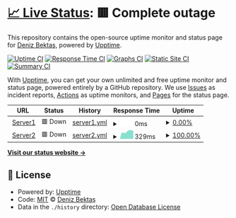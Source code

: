 # [📈 Live Status](https://status.denizbektas.xyz): <!--live status--> **🟥 Complete outage**

This repository contains the open-source uptime monitor and status page for [Deniz Bektaş](https://denizbektas.com.tr/), powered by [Upptime](https://github.com/upptime/upptime).

[![Uptime CI](https://github.com/bugresearch/efol-status/workflows/Uptime%20CI/badge.svg)](https://github.com/bugresearch/efol-status/actions?query=workflow%3A%22Uptime+CI%22)
[![Response Time CI](https://github.com/bugresearch/efol-status/workflows/Response%20Time%20CI/badge.svg)](https://github.com/bugresearch/efol-status/actions?query=workflow%3A%22Response+Time+CI%22)
[![Graphs CI](https://github.com/bugresearch/efol-status/workflows/Graphs%20CI/badge.svg)](https://github.com/bugresearch/efol-status/actions?query=workflow%3A%22Graphs+CI%22)
[![Static Site CI](https://github.com/bugresearch/efol-status/workflows/Static%20Site%20CI/badge.svg)](https://github.com/bugresearch/efol-status/actions?query=workflow%3A%22Static+Site+CI%22)
[![Summary CI](https://github.com/bugresearch/efol-status/workflows/Summary%20CI/badge.svg)](https://github.com/bugresearch/efol-status/actions?query=workflow%3A%22Summary+CI%22)

With [Upptime](https://upptime.js.org), you can get your own unlimited and free uptime monitor and status page, powered entirely by a GitHub repository. We use [Issues](https://github.com/bugresearch/efol-status/issues) as incident reports, [Actions](https://github.com/bugresearch/efol-status/actions) as uptime monitors, and [Pages](https://status.denizbektas.xyz) for the status page.

<!--start: status pages-->
<!-- This summary is generated by Upptime (https://github.com/upptime/upptime) -->
<!-- Do not edit this manually, your changes will be overwritten -->
<!-- prettier-ignore -->
| URL | Status | History | Response Time | Uptime |
| --- | ------ | ------- | ------------- | ------ |
| <img alt="" src="https://icons.duckduckgo.com/ip3/server1.denizbektas.xyz.ico" height="13"> [Server1](http://server1.denizbektas.xyz) | 🟥 Down | [server1.yml](https://github.com/bugresearch/efol-status/commits/HEAD/history/server1.yml) | <details><summary><img alt="Response time graph" src="./graphs/server1/response-time-week.png" height="20"> 0ms</summary><br><a href="https://status.denizbektas.xyz/history/server1"><img alt="Response time 329" src="https://img.shields.io/endpoint?url=https%3A%2F%2Fraw.githubusercontent.com%2Fbugresearch%2Fefol-status%2FHEAD%2Fapi%2Fserver1%2Fresponse-time.json"></a><br><a href="https://status.denizbektas.xyz/history/server1"><img alt="24-hour response time 0" src="https://img.shields.io/endpoint?url=https%3A%2F%2Fraw.githubusercontent.com%2Fbugresearch%2Fefol-status%2FHEAD%2Fapi%2Fserver1%2Fresponse-time-day.json"></a><br><a href="https://status.denizbektas.xyz/history/server1"><img alt="7-day response time 0" src="https://img.shields.io/endpoint?url=https%3A%2F%2Fraw.githubusercontent.com%2Fbugresearch%2Fefol-status%2FHEAD%2Fapi%2Fserver1%2Fresponse-time-week.json"></a><br><a href="https://status.denizbektas.xyz/history/server1"><img alt="30-day response time 292" src="https://img.shields.io/endpoint?url=https%3A%2F%2Fraw.githubusercontent.com%2Fbugresearch%2Fefol-status%2FHEAD%2Fapi%2Fserver1%2Fresponse-time-month.json"></a><br><a href="https://status.denizbektas.xyz/history/server1"><img alt="1-year response time 329" src="https://img.shields.io/endpoint?url=https%3A%2F%2Fraw.githubusercontent.com%2Fbugresearch%2Fefol-status%2FHEAD%2Fapi%2Fserver1%2Fresponse-time-year.json"></a></details> | <details><summary><a href="https://status.denizbektas.xyz/history/server1">0.00%</a></summary><a href="https://status.denizbektas.xyz/history/server1"><img alt="All-time uptime 42.57%" src="https://img.shields.io/endpoint?url=https%3A%2F%2Fraw.githubusercontent.com%2Fbugresearch%2Fefol-status%2FHEAD%2Fapi%2Fserver1%2Fuptime.json"></a><br><a href="https://status.denizbektas.xyz/history/server1"><img alt="24-hour uptime 0.00%" src="https://img.shields.io/endpoint?url=https%3A%2F%2Fraw.githubusercontent.com%2Fbugresearch%2Fefol-status%2FHEAD%2Fapi%2Fserver1%2Fuptime-day.json"></a><br><a href="https://status.denizbektas.xyz/history/server1"><img alt="7-day uptime 0.00%" src="https://img.shields.io/endpoint?url=https%3A%2F%2Fraw.githubusercontent.com%2Fbugresearch%2Fefol-status%2FHEAD%2Fapi%2Fserver1%2Fuptime-week.json"></a><br><a href="https://status.denizbektas.xyz/history/server1"><img alt="30-day uptime 8.38%" src="https://img.shields.io/endpoint?url=https%3A%2F%2Fraw.githubusercontent.com%2Fbugresearch%2Fefol-status%2FHEAD%2Fapi%2Fserver1%2Fuptime-month.json"></a><br><a href="https://status.denizbektas.xyz/history/server1"><img alt="1-year uptime 42.57%" src="https://img.shields.io/endpoint?url=https%3A%2F%2Fraw.githubusercontent.com%2Fbugresearch%2Fefol-status%2FHEAD%2Fapi%2Fserver1%2Fuptime-year.json"></a></details>
| <img alt="" src="https://icons.duckduckgo.com/ip3/server2.denizbektas.xyz.ico" height="13"> [Server2](http://server2.denizbektas.xyz) | 🟥 Down | [server2.yml](https://github.com/bugresearch/efol-status/commits/HEAD/history/server2.yml) | <details><summary><img alt="Response time graph" src="./graphs/server2/response-time-week.png" height="20"> 329ms</summary><br><a href="https://status.denizbektas.xyz/history/server2"><img alt="Response time 351" src="https://img.shields.io/endpoint?url=https%3A%2F%2Fraw.githubusercontent.com%2Fbugresearch%2Fefol-status%2FHEAD%2Fapi%2Fserver2%2Fresponse-time.json"></a><br><a href="https://status.denizbektas.xyz/history/server2"><img alt="24-hour response time 361" src="https://img.shields.io/endpoint?url=https%3A%2F%2Fraw.githubusercontent.com%2Fbugresearch%2Fefol-status%2FHEAD%2Fapi%2Fserver2%2Fresponse-time-day.json"></a><br><a href="https://status.denizbektas.xyz/history/server2"><img alt="7-day response time 329" src="https://img.shields.io/endpoint?url=https%3A%2F%2Fraw.githubusercontent.com%2Fbugresearch%2Fefol-status%2FHEAD%2Fapi%2Fserver2%2Fresponse-time-week.json"></a><br><a href="https://status.denizbektas.xyz/history/server2"><img alt="30-day response time 353" src="https://img.shields.io/endpoint?url=https%3A%2F%2Fraw.githubusercontent.com%2Fbugresearch%2Fefol-status%2FHEAD%2Fapi%2Fserver2%2Fresponse-time-month.json"></a><br><a href="https://status.denizbektas.xyz/history/server2"><img alt="1-year response time 351" src="https://img.shields.io/endpoint?url=https%3A%2F%2Fraw.githubusercontent.com%2Fbugresearch%2Fefol-status%2FHEAD%2Fapi%2Fserver2%2Fresponse-time-year.json"></a></details> | <details><summary><a href="https://status.denizbektas.xyz/history/server2">100.00%</a></summary><a href="https://status.denizbektas.xyz/history/server2"><img alt="All-time uptime 100.00%" src="https://img.shields.io/endpoint?url=https%3A%2F%2Fraw.githubusercontent.com%2Fbugresearch%2Fefol-status%2FHEAD%2Fapi%2Fserver2%2Fuptime.json"></a><br><a href="https://status.denizbektas.xyz/history/server2"><img alt="24-hour uptime 100.00%" src="https://img.shields.io/endpoint?url=https%3A%2F%2Fraw.githubusercontent.com%2Fbugresearch%2Fefol-status%2FHEAD%2Fapi%2Fserver2%2Fuptime-day.json"></a><br><a href="https://status.denizbektas.xyz/history/server2"><img alt="7-day uptime 100.00%" src="https://img.shields.io/endpoint?url=https%3A%2F%2Fraw.githubusercontent.com%2Fbugresearch%2Fefol-status%2FHEAD%2Fapi%2Fserver2%2Fuptime-week.json"></a><br><a href="https://status.denizbektas.xyz/history/server2"><img alt="30-day uptime 100.00%" src="https://img.shields.io/endpoint?url=https%3A%2F%2Fraw.githubusercontent.com%2Fbugresearch%2Fefol-status%2FHEAD%2Fapi%2Fserver2%2Fuptime-month.json"></a><br><a href="https://status.denizbektas.xyz/history/server2"><img alt="1-year uptime 100.00%" src="https://img.shields.io/endpoint?url=https%3A%2F%2Fraw.githubusercontent.com%2Fbugresearch%2Fefol-status%2FHEAD%2Fapi%2Fserver2%2Fuptime-year.json"></a></details>

<!--end: status pages-->

[**Visit our status website →**](https://status.denizbektas.xyz)

## 📄 License

- Powered by: [Upptime](https://github.com/upptime/upptime)
- Code: [MIT](./LICENSE) © [Deniz Bektaş](https://denizbektas.com.tr/)
- Data in the `./history` directory: [Open Database License](https://opendatacommons.org/licenses/odbl/1-0/)
